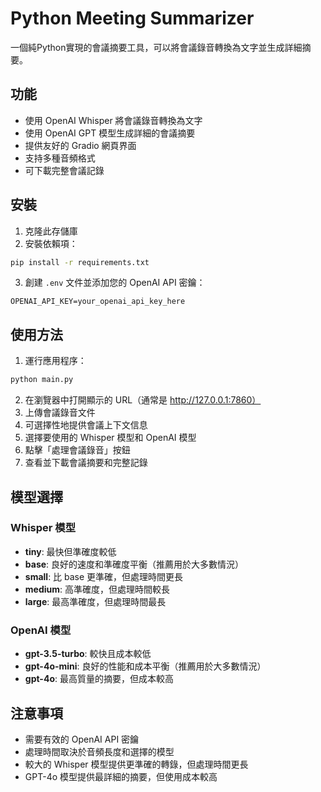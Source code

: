# Python Meeting Summarizer

一個純Python實現的會議摘要工具，可以將會議錄音轉換為文字並生成詳細摘要。

## 功能

- 使用 OpenAI Whisper 將會議錄音轉換為文字
- 使用 OpenAI GPT 模型生成詳細的會議摘要
- 提供友好的 Gradio 網頁界面
- 支持多種音頻格式
- 可下載完整會議記錄

## 安裝

1. 克隆此存儲庫
2. 安裝依賴項：

```bash
pip install -r requirements.txt
```

3. 創建 `.env` 文件並添加您的 OpenAI API 密鑰：

```
OPENAI_API_KEY=your_openai_api_key_here
```

## 使用方法

1. 運行應用程序：

```bash
python main.py
```

2. 在瀏覽器中打開顯示的 URL（通常是 http://127.0.0.1:7860）
3. 上傳會議錄音文件
4. 可選擇性地提供會議上下文信息
5. 選擇要使用的 Whisper 模型和 OpenAI 模型
6. 點擊「處理會議錄音」按鈕
7. 查看並下載會議摘要和完整記錄

## 模型選擇

### Whisper 模型
- **tiny**: 最快但準確度較低
- **base**: 良好的速度和準確度平衡（推薦用於大多數情況）
- **small**: 比 base 更準確，但處理時間更長
- **medium**: 高準確度，但處理時間較長
- **large**: 最高準確度，但處理時間最長

### OpenAI 模型
- **gpt-3.5-turbo**: 較快且成本較低
- **gpt-4o-mini**: 良好的性能和成本平衡（推薦用於大多數情況）
- **gpt-4o**: 最高質量的摘要，但成本較高

## 注意事項

- 需要有效的 OpenAI API 密鑰
- 處理時間取決於音頻長度和選擇的模型
- 較大的 Whisper 模型提供更準確的轉錄，但處理時間更長
- GPT-4o 模型提供最詳細的摘要，但使用成本較高
